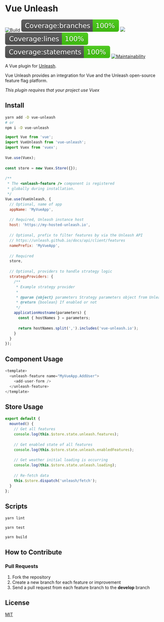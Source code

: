 # Vue Unleash

![Build](https://github.com/crishellco/vue-unleash/workflows/Build/badge.svg)
![](badges/badge-branches.svg)
![](badges/badge-functionss.svg)
![](badges/badge-lines.svg)
![](badges/badge-statements.svg)
[![Maintainability](https://api.codeclimate.com/v1/badges/3fa9055bd701571b6f89/maintainability)](https://codeclimate.com/github/crishellco/vue-unleash/maintainability)

A Vue plugin for [Unleash](https://unleash.github.io/).

Vue Unleash provides an integration for Vue and the Unleash open-source feature flag platform.

_This plugin requires that your project use Vuex_

## Install

```bash
yarn add -D vue-unleash
# or
npm i -D vue-unleash
```

```javascript
import Vue from 'vue';
import VueUnleash from 'vue-unleash';
import Vuex from 'vuex';

Vue.use(Vuex);

const store = new Vuex.Store({});

/**
 * The <unleash-feature /> component is registered
 * globally during installation.
 */
Vue.use(VueUnleash, {
  // Optional, name of app
  appName: 'MyVueApp',

  // Required, Unleash instance host
  host: 'https://my-hosted-unleash.io',

  // Optional, prefix to filter features by via the Unleash API
  // https://unleash.github.io/docs/api/client/features
  namePrefix: 'MyVueApp',

  // Required
  store,

  // Optional, providers to handle strategy logic
  strategyProviders: {
    /**
     * Example strategy provider
     *
     * @param {object} parameters Strategy parameters object from Unleash API
     * @return {boolean} If enabled or not
     */
    applicationHostname(parameters) {
      const { hostNames } = parameters;

      return hostNames.split(',').includes('vue-unleash.io');
    }
  }
});
```

## Component Usage

```javascript
<template>
  <unleash-feature name="MyVueApp.AddUser">
    <add-user-form />
  </unleash-feature>
</template>
```

## Store Usage

```javascript
export default {
  mounted() {
    // Get all features
    console.log(this.$store.state.unleash.features);

    // Get enabled state of all features
    console.log(this.$store.state.unleash.enabledFeatures);

    // Get weather initial loading is occurring
    console.log(this.$store.state.unleash.loading);

    // Re-fetch data
    this.$store.dispatch('unleash/fetch');
  }
};
```

## Scripts

```bash
yarn lint
```

```bash
yarn test
```

```bash
yarn build
```

## How to Contribute

### Pull Requests

1. Fork the repository
2. Create a new branch for each feature or improvement
3. Send a pull request from each feature branch to the **develop** branch

## License

[MIT](http://opensource.org/licenses/MIT)

